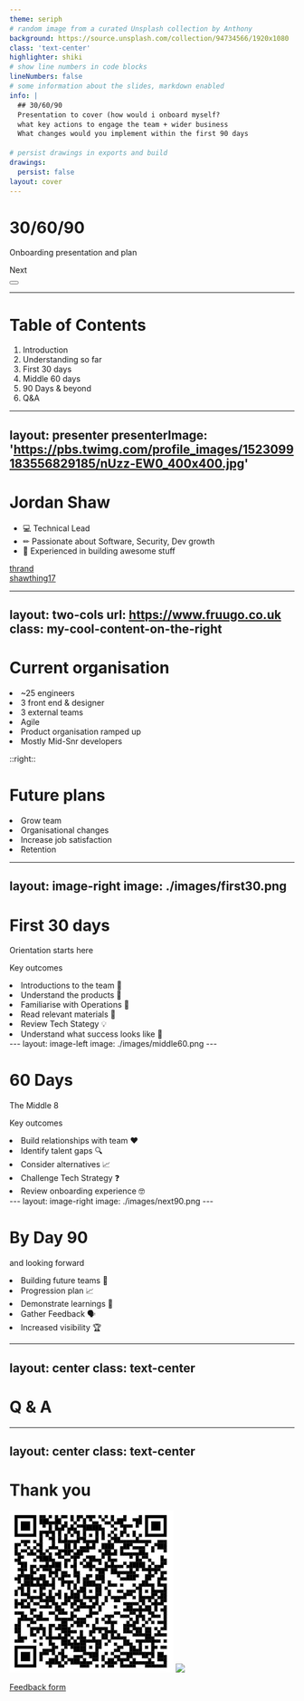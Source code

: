 ```yaml
---
theme: seriph
# random image from a curated Unsplash collection by Anthony
background: https://source.unsplash.com/collection/94734566/1920x1080
class: 'text-center'
highlighter: shiki
# show line numbers in code blocks
lineNumbers: false
# some information about the slides, markdown enabled
info: |
  ## 30/60/90
  Presentation to cover (how would i onboard myself?
  what key actions to engage the team + wider business
  What changes would you implement within the first 90 days

# persist drawings in exports and build
drawings:
  persist: false
layout: cover
---
```


# 30/60/90

Onboarding presentation and plan

<div class="pt-12">
  <span @click="$slidev.nav.next" class="px-2 py-1 rounded cursor-pointer" hover="bg-white bg-opacity-10">
    Next <carbon:arrow-right class="inline"/>
  </span>
</div>

<div class="abs-br m-6 flex gap-2">
  <button @click="$slidev.nav.openInEditor()" title="Open in Editor" class="text-xl icon-btn opacity-50 !border-none !hover:text-white">
    <carbon:edit />
  </button>
  <a href="https://github.com/slidevjs/slidev" target="_blank" alt="GitHub"
    class="text-xl icon-btn opacity-50 !border-none !hover:text-white">
    <carbon-logo-github />
  </a>
</div>

<!--
The last comment block of each slide will be treated as slide notes. It will be visible and editable in Presenter Mode along with the slide. [Read more in the docs](https://sli.dev/guide/syntax.html#notes)
-->
---

# Table of Contents

1. Introduction
2. Understanding so far
3. First 30 days
4. Middle 60 days
5. 90 Days & beyond
7. Q&A
---
layout: presenter
presenterImage: 'https://pbs.twimg.com/profile_images/1523099183556829185/nUzz-EW0_400x400.jpg'
---

# Jordan Shaw

- 💻 Technical Lead
- ✏ Passionate about Software, Security, Dev growth
- 🎨 Experienced in building awesome stuff

<div class="my-10 grid grid-cols-[80px,1fr]">
  <div><ri-github-line class="opacity-30"/><a href="https://github.com/thrand" target="_blank">thrand</a></div>
  <div><ri-twitter-line class="opacity-30"/><a href="https://twitter.com/shawthing17" target="_blank">shawthing17</a></div>
</div>

---
layout: two-cols
url: https://www.fruugo.co.uk
class: my-cool-content-on-the-right
---
# Current organisation

<div v-click="1"><li> ~25 engineers </li></div>
<div v-click="2"><li> 3 front end & designer </li> </div>
<div v-click="3"><li> 3 external teams </li></div>
<div v-click="4"><li> Agile </li></div>
<div v-click="5"><li> Product organisation ramped up </li></div>
<div v-click="6"><li> Mostly Mid-Snr developers </li> </div>

::right::

# Future plans 
<div v-click="7"><li> Grow team </li></div>
<div v-click="8"><li> Organisational changes</li></div>
<div v-click="9"><li> Increase job satisfaction  </li></div>
<div v-click="10"><li> Retention </li></div>

---
layout: image-right 
image: ./images/first30.png
---
# First 30 days 
Orientation starts here

Key outcomes

<div v-click="1"><li> Introductions to the team 🤝</li></div>
<div v-click="2"><li> Understand the products 🧠</li></div>
<div v-click="3"><li> Familiarise with Operations 💭</li></div>
<div v-click="4"><li> Read relevant materials 📰</li></div>
<div v-click="5"><li> Review Tech Stategy 💡</li></div>
<div v-click="6"><li> Understand what success looks like 🎉</li></div>
---
layout: image-left
image: ./images/middle60.png
---

# 60 Days
The Middle 8

Key outcomes

<div v-click="1"><li> Build relationships with team ❤ </li></div>
<div v-click="2"><li> Identify talent gaps 🔍</li></div>
<div v-click="3"><li> Consider alternatives 📈</li></div>
<div v-click="4"><li> Challenge Tech Strategy ❓</li></div>
<div v-click="5"><li> Review onboarding experience 🤓</li></div>
---
layout: image-right
image: ./images/next90.png
---

# By Day 90
and looking forward

<div v-click="1"><li> Building future teams 🔨</li></div>
<div v-click="2"><li> Progression plan 📈</li></div>
<div v-click="3"><li> Demonstrate learnings 🧮</li></div>
<div v-click="4"><li> Gather Feedback 🗣️</li></div>
<div v-click="5"><li> Increased visibility 🏆</li></div>

---
layout: center
class: text-center
---

# Q & A

---
layout: center
class: text-center
---

# Thank you

<div class='mx-auto px-5 w-100 grid place-items-center grid-cols-2 gap-x-20'>
  <a href="https://www.tinyurl.com/fformfeedback"><img src="/images/feedbackQR.png" /></a>
  <a href="https://sli.dev"><img src="https://sli.dev/logo-title.png" /></a>
</div>

[Feedback form](tinyurl.com/fformfeedback)

